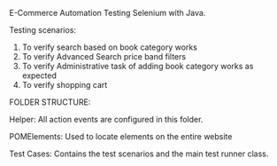 E-Commerce Automation Testing Selenium with Java. 

Testing scenarios: 

1. To verify search based on book category works
2. To verify Advanced Search price band filters
3. To verify Administrative task of adding book category works as expected
4. To verify shopping cart


FOLDER STRUCTURE:

Helper: All action events are configured in this folder.

POMElements: Used to locate elements on the entire website

Test Cases: Contains the test scenarios and the main test runner class.
